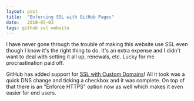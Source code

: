 ```yaml
---
layout: post
title:  "Enforcing SSL with GitHub Pages"
date:   2018-05-03
tags: github ssl website
---
```

I have never gone through the trouble of making this website use SSL even though I know it's the right thing to do. It's an extra expense and I didn't want to deal with setting it all up, renewals, etc. Lucky for me procrastination paid off.

GitHub has added support for [SSL with Custom Domains](https://blog.github.com/2018-05-01-github-pages-custom-domains-https/)! All it took was a quick DNS change and ticking a checkbox and it was complete. On top of that there is an "Enforce HTTPS" option now as well which makes it even easier for end users.